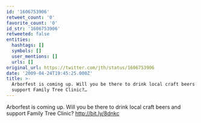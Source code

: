 ```yaml
---
id: '1606753906'
retweet_count: '0'
favorite_count: '0'
id_str: '1606753906'
retweeted: false
entities:
  hashtags: []
  symbols: []
  user_mentions: []
  urls: []
original_url: https://twitter.com/jth/status/1606753906
date: '2009-04-24T19:45:25.000Z'
title: >-
  Arborfest is coming up. Will you be there to drink local craft beers and
  support Family Tree Clinic?…
---
```


Arborfest is coming up. Will you be there to drink local craft beers and support Family Tree Clinic? http://bit.ly/8dnkc